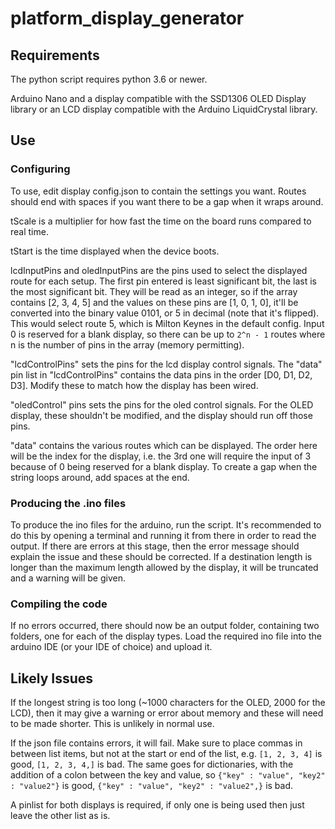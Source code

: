 # platform_display_generator
## Requirements
The python script requires python 3.6 or newer.

Arduino Nano and a display compatible with the SSD1306 OLED Display library or an LCD display compatible with the Arduino LiquidCrystal library. 

## Use

### Configuring
To use, edit display config.json to contain the settings you want. Routes should end with spaces if you want there to be a gap when it wraps around. 

tScale is a multiplier for how fast the time on the board runs compared to real time.

tStart is the time displayed when the device boots.

lcdInputPins and oledInputPins are the pins used to select the displayed route for each setup. The first pin entered is least significant bit, the last is the most significant bit. They will be read as an integer, so if the array contains [2, 3, 4, 5] and the values on these pins are [1, 0, 1, 0], it'll be converted into the binary value 0101, or 5 in decimal (note that it's flipped). This would select route 5, which is Milton Keynes in the default config. Input 0 is reserved for a blank display, so there can be up to `2^n - 1` routes where n is the number of pins in the array (memory permitting).

"lcdControlPins" sets the pins for the lcd display control signals. The "data" pin list in "lcdControlPins" contains the data pins in the order [D0, D1, D2, D3]. Modify these to match how the display has been wired.

"oledControl" pins sets the pins for the oled control signals. For the OLED display, these shouldn't be modified, and the display should run off those pins.

"data" contains the various routes which can be displayed. The order here will be the index for the display, i.e. the 3rd one will require the input of 3 because of 0 being reserved for a blank display. To create a gap when the string loops around, add spaces at the end.

### Producing the .ino files

To produce the ino files for the arduino, run the script. It's recommended to do this by opening a terminal and running it from there in order to read the output. If there are errors at this stage, then the error message should explain the issue and these should be corrected. If a destination length is longer than the maximum length allowed by the display, it will be truncated and a warning will be given. 

### Compiling the code

If no errors occurred, there should now be an output folder, containing two folders, one for each of the display types. Load the required ino file into the arduino IDE (or your IDE of choice) and upload it. 

## Likely Issues

If the longest string is too long (~1000 characters for the OLED, 2000 for the LCD), then it may give a warning or error about memory and these will need to be made shorter. This is unlikely in normal use. 

If the json file contains errors, it will fail. Make sure to place commas in between list items, but not at the start or end of the list, e.g. `[1, 2, 3, 4]` is good, `[1, 2, 3, 4,]` is bad. The same goes for dictionaries, with the addition of a colon between the key and value, so `{"key" : "value", "key2" : "value2"}` is good, `{"key" : "value", "key2" : "value2",}` is bad. 

A pinlist for both displays is required, if only one is being used then just leave the other list as is.